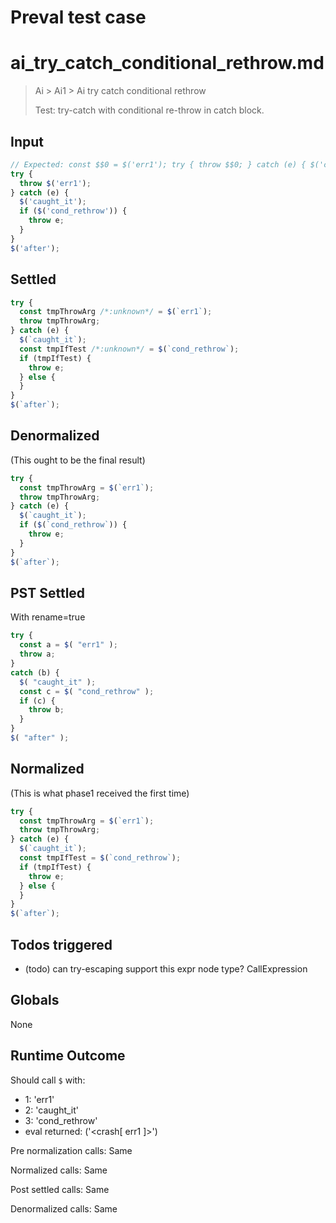 # Preval test case

# ai_try_catch_conditional_rethrow.md

> Ai > Ai1 > Ai try catch conditional rethrow
>
> Test: try-catch with conditional re-throw in catch block.

## Input

`````js filename=intro
// Expected: const $$0 = $('err1'); try { throw $$0; } catch (e) { $('caught_it'); const $$1 = $('cond_rethrow'); if ($$1) { throw e; } } $('after');
try {
  throw $('err1');
} catch (e) {
  $('caught_it');
  if ($('cond_rethrow')) {
    throw e;
  }
}
$('after');
`````


## Settled


`````js filename=intro
try {
  const tmpThrowArg /*:unknown*/ = $(`err1`);
  throw tmpThrowArg;
} catch (e) {
  $(`caught_it`);
  const tmpIfTest /*:unknown*/ = $(`cond_rethrow`);
  if (tmpIfTest) {
    throw e;
  } else {
  }
}
$(`after`);
`````


## Denormalized
(This ought to be the final result)

`````js filename=intro
try {
  const tmpThrowArg = $(`err1`);
  throw tmpThrowArg;
} catch (e) {
  $(`caught_it`);
  if ($(`cond_rethrow`)) {
    throw e;
  }
}
$(`after`);
`````


## PST Settled
With rename=true

`````js filename=intro
try {
  const a = $( "err1" );
  throw a;
}
catch (b) {
  $( "caught_it" );
  const c = $( "cond_rethrow" );
  if (c) {
    throw b;
  }
}
$( "after" );
`````


## Normalized
(This is what phase1 received the first time)

`````js filename=intro
try {
  const tmpThrowArg = $(`err1`);
  throw tmpThrowArg;
} catch (e) {
  $(`caught_it`);
  const tmpIfTest = $(`cond_rethrow`);
  if (tmpIfTest) {
    throw e;
  } else {
  }
}
$(`after`);
`````


## Todos triggered


- (todo) can try-escaping support this expr node type? CallExpression


## Globals


None


## Runtime Outcome


Should call `$` with:
 - 1: 'err1'
 - 2: 'caught_it'
 - 3: 'cond_rethrow'
 - eval returned: ('<crash[ err1 ]>')

Pre normalization calls: Same

Normalized calls: Same

Post settled calls: Same

Denormalized calls: Same
